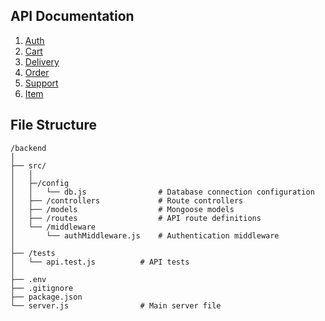 ## API Documentation

1. [Auth](./docs/auth.md)
2. [Cart](./docs/cart.md)
3. [Delivery](./docs/delivery.md)
4. [Order](./docs/order.md)
5. [Support](./docs/support.md)
6. [Item](./docs/item.md)

## File Structure

```
/backend
│
├── src/
│   │
│   ├─/config
│   │   └── db.js                # Database connection configuration
│   ├── /controllers             # Route controllers
│   ├── /models                  # Mongoose models
│   ├── /routes                  # API route definitions
│   └── /middleware
│       └── authMiddleware.js    # Authentication middleware
│
├── /tests
│   └── api.test.js          # API tests
│
├── .env
├── .gitignore
├── package.json
└── server.js                # Main server file
```